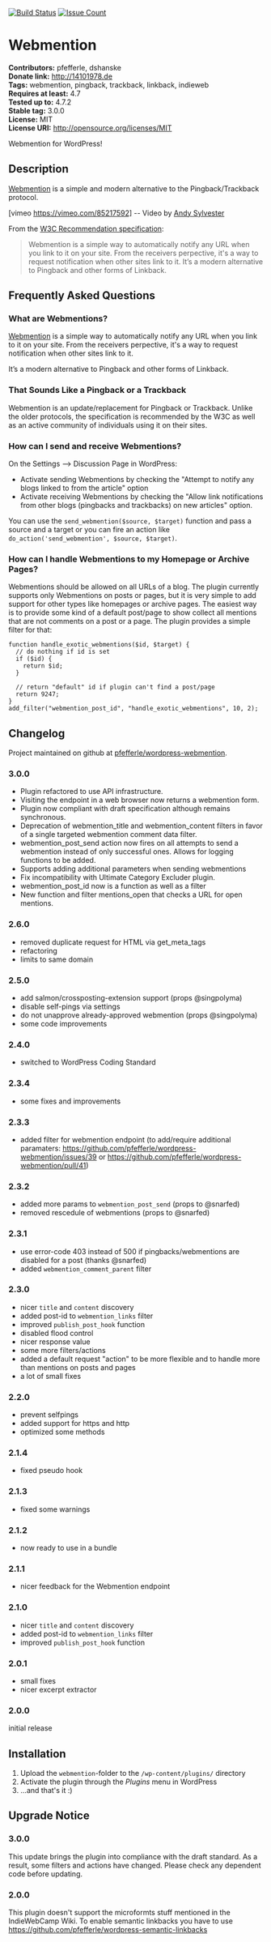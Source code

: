 [![Build Status](https://travis-ci.org/pfefferle/wordpress-webmention.svg?branch=master)](https://travis-ci.org/pfefferle/wordpress-webmention) [![Issue Count](https://codeclimate.com/github/pfefferle/wordpress-webmention/badges/issue_count.svg)](https://codeclimate.com/github/pfefferle/wordpress-webmention) 

# Webmention #
**Contributors:** pfefferle, dshanske  
**Donate link:** http://14101978.de  
**Tags:** webmention, pingback, trackback, linkback, indieweb  
**Requires at least:** 4.7  
**Tested up to:** 4.7.2  
**Stable tag:** 3.0.0  
**License:** MIT  
**License URI:** http://opensource.org/licenses/MIT  

Webmention for WordPress!

## Description ##

[Webmention](http://www.w3.org/TR/webmention/) is a simple and modern alternative to the Pingback/Trackback protocol.

[vimeo https://vimeo.com/85217592]
-- Video by [Andy Sylvester](http://andysylvester.com/2014/01/27/working-with-webmention-video/)

From the [W3C Recommendation specification](http://www.w3.org/TR/webmention/):

> Webmention is a simple way to automatically notify any URL when you link to it on your site.
> From the receivers perpective, it's a way to request notification when other sites link to it.
> It’s a modern alternative to Pingback and other forms of Linkback.

## Frequently Asked Questions ##

### What are Webmentions? ###

[Webmention](http://www.w3.org/TR/webmention/) is a simple way to automatically notify any URL when you link to it on your site. From the receivers perpective, it's a way to request notification when other sites link to it.

It’s a modern alternative to Pingback and other forms of Linkback.

### That Sounds Like a Pingback or a Trackback ###

Webmention is an update/replacement for Pingback or Trackback. Unlike the older protocols, the
specification is recommended by the W3C as well as an active community of individuals using
it on their sites.

### How can I send and receive Webmentions? ###

On the Settings --> Discussion Page in WordPress:
* Activate sending Webmentions by checking the "Attempt to notify any blogs linked to from the article" option
* Activate receiving Webmentions by checking the "Allow link notifications from other blogs (pingbacks and trackbacks) on new articles" option.

You can use the `send_webmention($source, $target)` function and pass a source and a target or you can fire an action like `do_action('send_webmention', $source, $target)`.

### How can I handle Webmentions to my Homepage or Archive Pages? ###

Webmentions should be allowed on all URLs of a blog. The plugin currently supports only Webmentions on
posts or pages, but it is very simple to add support for other types like homepages or archive pages.
The easiest way is to provide some kind of a default post/page to show collect all mentions that are not
comments on a post or a page. The plugin provides a simple filter for that:

    function handle_exotic_webmentions($id, $target) {
      // do nothing if id is set
      if ($id) {
        return $id;
      }

      // return "default" id if plugin can't find a post/page
      return 9247;
    }
    add_filter("webmention_post_id", "handle_exotic_webmentions", 10, 2);

## Changelog ##

Project maintained on github at [pfefferle/wordpress-webmention](https://github.com/pfefferle/wordpress-webmention).

### 3.0.0 ###

* Plugin refactored to use API infrastructure.
* Visiting the endpoint in a web browser now returns a webmention form.
* Plugin now compliant with draft specification although remains synchronous.
* Deprecation of webmention_title and webmention_content filters in favor of a single targeted webmention comment data filter.
* webmention_post_send action now fires on all attempts to send a webmention instead of only successful ones. Allows for logging functions to be added.
* Supports adding additional parameters when sending webmentions
* Fix incompatibility with Ultimate Category Excluder plugin.
* webmention_post_id now is a function as well as a filter
* New function and filter mentions_open that checks a URL for open mentions.

### 2.6.0 ###

* removed duplicate request for HTML via get_meta_tags
* refactoring
* limits to same domain

### 2.5.0 ###

* add salmon/crossposting-extension support (props @singpolyma)
* disable self-pings via settings
* do not unapprove already-approved webmention (props @singpolyma)
* some code improvements

### 2.4.0 ###

* switched to WordPress Coding Standard

### 2.3.4 ###

* some fixes and improvements

### 2.3.3 ###

* added filter for webmention endpoint (to add/require additional paramaters: <https://github.com/pfefferle/wordpress-webmention/issues/39> or <https://github.com/pfefferle/wordpress-webmention/pull/41>)

### 2.3.2 ###

* added more params to `webmention_post_send` (props to @snarfed)
* removed rescedule of webmentions (props to @snarfed)

### 2.3.1 ###

* use error-code 403 instead of 500 if pingbacks/webmentions are disabled for a post (thanks @snarfed)
* added `webmention_comment_parent` filter

### 2.3.0 ###

* nicer `title` and `content` discovery
* added post-id to `webmention_links` filter
* improved `publish_post_hook` function
* disabled flood control
* nicer response value
* some more filters/actions
* added a default request "action" to be more flexible and to handle more than mentions on posts and pages
* a lot of small fixes

### 2.2.0 ###

* prevent selfpings
* added support for https and http
* optimized some methods

### 2.1.4 ###

* fixed pseudo hook

### 2.1.3 ###

* fixed some warnings

### 2.1.2 ###

* now ready to use in a bundle

### 2.1.1 ###

* nicer feedback for the Webmention endpoint

### 2.1.0 ###

* nicer `title` and `content` discovery
* added post-id to `webmention_links` filter
* improved `publish_post_hook` function

### 2.0.1 ###

* small fixes
* nicer excerpt extractor

### 2.0.0 ###

initial release

## Installation ##

1. Upload the `webmention`-folder to the `/wp-content/plugins/` directory
2. Activate the plugin through the *Plugins* menu in WordPress
3. ...and that's it :)

## Upgrade Notice ##

### 3.0.0 ###

This update brings the plugin into compliance with the draft standard. As a result, some filters and
actions have changed. Please check any dependent code before updating.

### 2.0.0 ###

This plugin doesn't support the microformts stuff mentioned in the IndieWebCamp Wiki.
To enable semantic linkbacks you have to use <https://github.com/pfefferle/wordpress-semantic-linkbacks>
